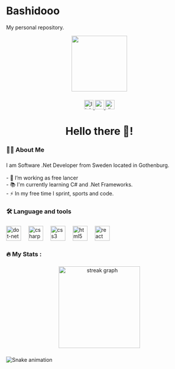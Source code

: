 # Bashidooo
My personal repository.
<div align="center">
  <img height="150" src="https://media.licdn.com/dms/image/D4E03AQEOWfiEq5w40Q/profile-displayphoto-shrink_200_200/0/1675822133917?e=2147483647&v=beta&t=Vc8R1upEFDNrgYJ-KdPnt9aRmHqyI6L4aoestSNFVQw"  />
</div>

###

<div align="center">
  <a href="https://www.linkedin.com/in/busher-abo-dan-a344b81b0/" target="_blank">
    <img src="https://img.shields.io/static/v1?message=LinkedIn&logo=linkedin&label=&color=0077B5&logoColor=white&labelColor=&style=for-the-badge" height="25" alt="linkedin logo"  />
  </a>
  <a href="besher.abodan@icloud.com" target="_blank">
    <img src="https://img.shields.io/static/v1?message=Gmail&logo=gmail&label=&color=D14836&logoColor=white&labelColor=&style=for-the-badge" height="25" alt="gmail logo"  />
  </a>
  <a href="_bashido" target="_blank">
    <img src="https://img.shields.io/static/v1?message=Discord&logo=discord&label=&color=7289DA&logoColor=white&labelColor=&style=for-the-badge" height="25" alt="discord logo"  />
  </a>
</div>

###

<h1 align="center">Hello there 👋!</h1>

###

<h3 align="left">👩‍💻  About Me</h3>

###

<p align="left">I am Software .Net Developer from Sweden located in Gothenburg.<br><br>- 🔭 I’m working as free lancer<br>- 📚 I'm currently learning C# and .Net Frameworks.<br>- ⚡ In my free time I sprint, sports and code.</p>

###

<h3 align="left">🛠 Language and tools</h3>

###

<div align="left">
  <img src="https://cdn.jsdelivr.net/gh/devicons/devicon/icons/dot-net/dot-net-plain-wordmark.svg" height="40" alt="dot-net logo"  />
  <img width="12" />
  <img src="https://cdn.jsdelivr.net/gh/devicons/devicon/icons/csharp/csharp-original.svg" height="40" alt="csharp logo"  />
  <img width="12" />
  <img src="https://cdn.jsdelivr.net/gh/devicons/devicon/icons/css3/css3-original.svg" height="40" alt="css3 logo"  />
  <img width="12" />
  <img src="https://cdn.jsdelivr.net/gh/devicons/devicon/icons/html5/html5-original.svg" height="40" alt="html5 logo"  />
  <img width="12" />
  <img src="https://cdn.jsdelivr.net/gh/devicons/devicon/icons/react/react-original.svg" height="40" alt="react logo"  />
</div>

###

<h3 align="left">🔥   My Stats :</h3>

###

<div align="center">
  <img src="https://streak-stats.demolab.com?user=Bashidoo&locale=en&mode=daily&theme=dark&hide_border=false&border_radius=5&order=3" height="220" alt="streak graph"  />
</div>

###
<img src="https://raw.githubusercontent.com/Bashidoo /Bashidoo /output/snake.svg" alt="Snake animation" />

###
